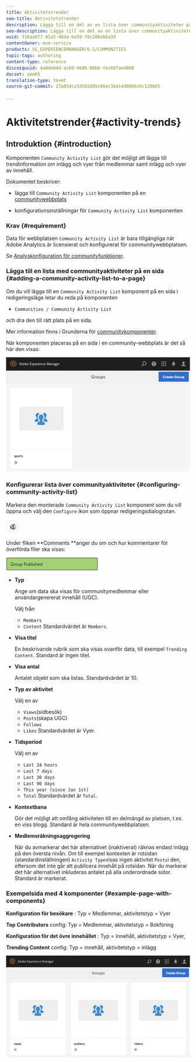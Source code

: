 ```yaml
---
title: Aktivitetstrender
seo-title: Aktivitetstrender
description: Lägga till en del av en lista över communityaktiviteter på en sida
seo-description: Lägga till en del av en lista över communityaktiviteter på en sida
uuid: 316aabf7-01a5-46da-be59-70c206eb6a3d
contentOwner: msm-service
products: SG_EXPERIENCEMANAGER/6.5/COMMUNITIES
topic-tags: authoring
content-type: reference
discoiquuid: 4a0debdd-acb9-4646-80bb-fec66fae4088
docset: aem65
translation-type: tm+mt
source-git-commit: 27a054cc5d502d95c664c3b414d0066c6c120b65

---
```



# Aktivitetstrender{#activity-trends}

## Introduktion {#introduction}

Komponenten `Community Activity List` gör det möjligt att lägga till trendinformation om inlägg och vyer från medlemmar samt inlägg och vyer av innehåll.

Dokumentet beskriver:

* lägga till `Community Activity List` komponenten på en [communitywebbplats](/help/communities/overview.md#community-sites)

* konfigurationsinställningar för `Community Activity List` komponenten

### Krav {#requirement}

Data för webbplatsen `Community Activity List` är bara tillgängliga när Adobe Analytics är licensierat och konfigurerat för communitywebbplatsen.

Se [Analyskonfiguration för communityfunktioner](/help/communities/analytics.md).

### Lägga till en lista med communityaktiviteter på en sida {#adding-a-community-activity-list-to-a-page}

Om du vill lägga till en `Community Activity List` komponent på en sida i redigeringsläge letar du reda på komponenten

* `Communities / Community Activity List`

och dra den till rätt plats på en sida.

Mer information finns i Grunderna för [communitykomponenter](/help/communities/basics.md).

När komponenten placeras på en sida i en community-webbplats är det så här den visas:

![chlimage_1-54](assets/chlimage_1-54.png)

### Konfigurerar lista över communityaktiviteter {#configuring-community-activity-list}

Markera den monterade `Community Activity List` komponent som du vill öppna och välj den `Configure` ikon som öppnar redigeringsdialogrutan.

![chlimage_1-55](assets/chlimage_1-55.png)

Under fliken **Comments **anger du om och hur kommentarer för överförda filer ska visas:

![chlimage_1-56](assets/chlimage_1-56.png)

* **Typ**

   Ange om data ska visas för communitymedlemmar eller användargenererat innehåll (UGC).

   Välj från

   * `Members`
   * `Content`
   Standardvärdet är `Members`.

* **Visa titel**

   En beskrivande rubrik som ska visas ovanför data, till exempel `Trending Content`.
Standard är ingen titel.

* **Visa antal**

   Antalet objekt som ska listas.
Standardvärdet är 10.

* **Typ av aktivitet**

   Välj en av

   * `Views`(sidbesök)
   * `Posts`(skapa UGC)
   * `Follows`
   * `Likes`
   Standardvärdet är Vyer.

* **Tidsperiod**

   Välj en av

   * `Last 24 hours`
   * `Last 7 days`
   * `Last 30 days`
   * `Last 90 days`
   * `This year (since Jan 1st)`
   * `Total`
   Standardvärdet är `Total`.

* **Kontextbana**

   Gör det möjligt att omfång aktiviteten till en delmängd av platsen, t.ex. en viss blogg.
Standard är hela communitywebbplatsen.

* **Medlemsräkningsaggregering**

   När du avmarkerar det här alternativet (inaktiverat) räknas endast inlägg på den översta nivån. Om till exempel kontexten är rotsidan (standardinställningen) `Activity Type`visas ingen aktivitet `Posts`i den, eftersom det inte går att publicera innehåll på rotsidan. När du markerar det här alternativet inkluderas antalet på alla underordnade sidor.
Standard är markerat.

### Exempelsida med 4 komponenter {#example-page-with-components}

**Konfiguration för besökare** : Typ = Medlemmar, aktivitetstyp = Vyer

**Top Contributors** config: Typ = Medlemmar, aktivitetstyp = Bokföring

**Konfiguration för det övre innehållet** : Typ = Innehåll, aktivitetstyp = Vyer,

**Trending Content** config: Typ = innehåll, aktivitetstyp = inlägg

![chlimage_1-57](assets/chlimage_1-57.png)

